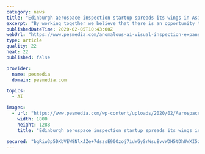 ```yaml
---
category: news
title: "Edinburgh aerospace inspection startup spreads its wings in Asia"
excerpt: "By working together we believe that there is an opportunity to create a ‘triple win’ for Anomalous, NTT DATA and, of course, our clients in aerospace and manufacturing, improving quality and efficiency in the inspection process using AI.” Since launching its product in March 2019, startup Anomalous has shown impressive growth, winning ..."
publishedDateTime: 2020-02-05T10:43:00Z
webUrl: "https://www.pesmedia.com/anomalous-ai-visual-inspection-expansion-asia-tokyo-050220/"
type: article
quality: 22
heat: 22
published: false

provider:
  name: pesmedia
  domain: pesmedia.com

topics:
  - AI

images:
  - url: "https://www.pesmedia.com/wp-content/uploads/2020/02/Aerospace-industry-AI.jpg"
    width: 1800
    height: 1288
    title: "Edinburgh aerospace inspection startup spreads its wings in Asia"

secured: "bgRiw3p5DXbVEW8NlxJZe+7dszsE90Ozoj7iuWGySrWsuEvvWDH5tDhUWXI5zC/kmdq11bHOunTsKAr8EgLtpevKKrY8nDTIvHea75V3OdEzCIXbTHovuLd9ZXDinInyRQLWU0F9wGPX0YOc5a8t8qb0Jq4NAqsQbiYPS89TtWxTMM6qVi3RHbZBdK67dadjgnLPd6ySQitf8ddof9dM1V3hGhCtsWq7SBMVmevXUfxruhEixZJFm1zPsKSVnASgxXqKGiV321nAv64TZV9joZTT8P9uqNyz4bwlM0bGeqDQlr/+2kx1OgKs6ADYjOkZ;2TyxgUblkVP2JQK/OMHi7w=="
---
```



